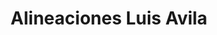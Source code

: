 ---
title: "Alineaciones Luis Avila"
url: /barrios-unidos/alineaciones-luis-avila/
shop: Autowerkstatt
---